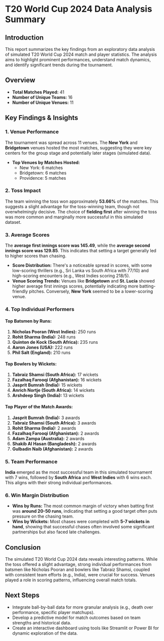 # T20 World Cup 2024 Data Analysis Summary

## Introduction
This report summarizes the key findings from an exploratory data analysis of simulated T20 World Cup 2024 match and player statistics. The analysis aims to highlight prominent performances, understand match dynamics, and identify significant trends during the tournament.

## Overview
- **Total Matches Played:** 41
- **Number of Unique Teams:** 16
- **Number of Unique Venues:** 11

## Key Findings & Insights

### 1. Venue Performance
The tournament was spread across 11 venues. The **New York** and **Bridgetown** venues hosted the most matches, suggesting they were key centers for the group stage and potentially later stages (simulated data).
* **Top Venues by Matches Hosted:**
    * New York: 6 matches
    * Bridgetown: 6 matches
    * Providence: 5 matches

### 2. Toss Impact
The team winning the toss won approximately **53.66%** of the matches. This suggests a slight advantage for the toss-winning team, though not overwhelmingly decisive. The choice of **fielding first** after winning the toss was more common and marginally more successful in this simulated dataset.

### 3. Average Scores
The **average first innings score was 145.49**, while the **average second innings score was 129.85**. This indicates that setting a target generally led to higher scores than chasing.
* **Score Distribution:** There's a noticeable spread in scores, with some low-scoring thrillers (e.g., Sri Lanka vs South Africa with 77/10) and high-scoring encounters (e.g., West Indies scoring 218/5).
* **Venue Scoring Trends:** Venues like **Bridgetown** and **St. Lucia** showed higher average first innings scores, potentially indicating more batting-friendly pitches. Conversely, **New York** seemed to be a lower-scoring venue.

### 4. Top Individual Performers

#### Top Batsmen by Runs:
1.  **Nicholas Pooran (West Indies):** 250 runs
2.  **Rohit Sharma (India):** 248 runs
3.  **Quinton de Kock (South Africa):** 235 runs
4.  **Aaron Jones (USA):** 222 runs
5.  **Phil Salt (England):** 210 runs

#### Top Bowlers by Wickets:
1.  **Tabraiz Shamsi (South Africa):** 17 wickets
2.  **Fazalhaq Farooqi (Afghanistan):** 16 wickets
3.  **Jasprit Bumrah (India):** 15 wickets
4.  **Anrich Nortje (South Africa):** 14 wickets
5.  **Arshdeep Singh (India):** 13 wickets

#### Top Player of the Match Awards:
1.  **Jasprit Bumrah (India):** 3 awards
2.  **Tabraiz Shamsi (South Africa):** 3 awards
3.  **Rohit Sharma (India):** 2 awards
4.  **Fazalhaq Farooqi (Afghanistan):** 2 awards
5.  **Adam Zampa (Australia):** 2 awards
6.  **Shakib Al Hasan (Bangladesh):** 2 awards
7.  **Gulbadin Naib (Afghanistan):** 2 awards

### 5. Team Performance
**India** emerged as the most successful team in this simulated tournament with 7 wins, followed by **South Africa** and **West Indies** with 6 wins each. This aligns with their strong individual performances.

### 6. Win Margin Distribution
* **Wins by Runs:** The most common margin of victory when batting first was **around 20-50 runs**, indicating that setting a good target often puts pressure on the chasing team.
* **Wins by Wickets:** Most chases were completed with **5-7 wickets in hand**, showing that successful chases often involved some significant partnerships but also faced late challenges.

## Conclusion
The simulated T20 World Cup 2024 data reveals interesting patterns. While the toss offered a slight advantage, strong individual performances from batsmen like Nicholas Pooran and bowlers like Tabraiz Shamsi, coupled with consistent team efforts (e.g., India), were crucial for success. Venues played a role in scoring patterns, influencing overall match totals.

## Next Steps
* Integrate ball-by-ball data for more granular analysis (e.g., death over performance, specific player matchups).
* Develop a predictive model for match outcomes based on team strengths and historical data.
* Create an interactive dashboard using tools like Streamlit or Power BI for dynamic exploration of the data.